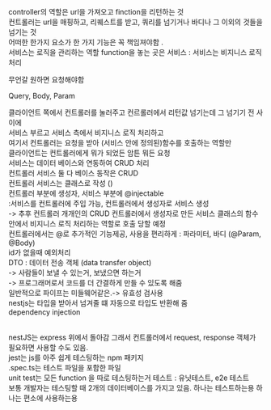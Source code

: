 controller의 역할은 url을 가져오고 finction을 리턴하는 것 <br/>
컨트롤러는 url을 매핑하고, 리퀘스트를 받고, 쿼리를 넘기거나 바디나 그 이외의 것들을 넘기는 것 <br/>
어떠한 한가지 요소가 한 가지 기능은 꼭 책임져야함 .<br/>
서비스는 로직을 관리하는 역할
function을 놓는 곳은 서비스 : 서비스는 비지니스 로직 처리

무언갈 원하면 요청해야함

Query, Body, Param

클라이언트 쪽에서 컨트롤러를 눌러주고 컨르롤러에서 리턴값 넘기는데 그 넘기기 전 사이에
<br/>
서비스 부르고 서비스 측에서 비지니스 로직 처리하고
<br/>
여기서 컨트롤러는 요청을 받아 (서비스 안에 정의된)함수를 호출하는 역할만
<br/>
클라이언트는 컨트롤러에게 뭐가 되었든 암튼 뭐든 요청
<br/>
서비스는 데이터 베이스와 연동하여 CRUD 처리
<br/>
컨트롤러 서비스 둘 다 베이스 동작은 CRUD
<br/>
컨트롤러 서비스는 클래스로 작성 ()
<br/>
컨트롤러 부분에 생성자, 서비스 부분에 @injectable <br/>
:서비스를 컨트롤러에 주입 가능, 컨트롤러에서 생성자로 서비스 생성<br/>
-> 추후 컨트롤러 개개인의 CRUD 컨트롤러에서 생성자로 만든 서비스 클래스의 함수 안에서 비지니스 로직 처리하는 역할로 호출 당할 예정
<br/>
컨트롤러에서는 @로 추가적인 기능제공, 사용을 편리하게 :
파라미터, 바디 (@Param, @Body)
<br/>
id가 없을때 예외처리
<br/>
DTO : 데이터 전송 객체 (data transfer object) <br/>
-> 사람들이 보낼 수 있는거, 보냈으면 하는거 <br/>
-> 프로그래머로서 코드를 더 간결하게 만들 수 있도록 해줌
<br/>
일반적으로 파이프는 미들웨어같은.-> 유효성 검사용
<br/>
nestjs는 타입을 받아서 넘겨줄 떄 자동으로 타입도 반환해 줌
<br/>
dependency injection
<br/>

<!-- 사랑 그것은 엇갈린 너와 나의 시간들,
닿을 수 없는 너의 그리움
나만 있는 나의 깊은 미련들 \_ 크러쉬, 로꼬
폴김 \_ 비 -->
<br/>
nestJS는 express 위에서 돌아감
그래서 컨트롤러에서 request, response 객체가 필요하면 사용할 수도 있음.
<br/>
jest는 js를 아주 쉽게 테스팅하는 npm 패키지
<br/>
.spec.ts는 테스트 파일을 포함한 파일
<br/>
unit test는 모든 function 을 따로 테스팅하는거
테스트 : 유닛테스트, e2e 테스트
<br/>
보통 개발자는 테스팅할 때 2개의 데이터베이스를 가지고 있음.
하나는 테스트하는용 하나는 편소에 사용하는용
